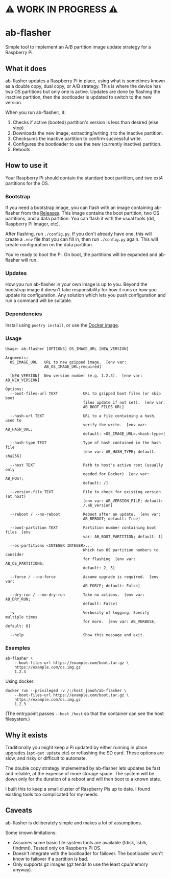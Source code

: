 # ⚠️ WORK IN PROGRESS ⚠️

# ab-flasher

Simple tool to implement an A/B partition image update strategy for a Raspberry Pi.

## What it does

ab-flasher updates a Raspberry Pi in place, using what is sometimes known as a double copy, dual copy, or A/B strategy. This is where the device has two OS partitions but only one is active. Updates are done by flashing the inactive partition, then the bootloader is updated to switch to the new version.

When you run ab-flasher:, it:
1. Checks if active (booted) partition's version is less than desired (else stop).
2. Downloads the new image, extracting/writing it to the inactive partition.
3. Checksums the inactive partition to confirm successful write.
4. Configures the bootloader to use the new (currently inactive) partition.
5. Reboots

## How to use it

Your Raspberry Pi should contain the standard boot partition, and two ext4 partitions for the OS.

### Bootstrap

If you need a bootstrap image, you can flash with an image containing ab-flasher from the [Releases](https://github.com/hillnz/ab-flasher/releases/latest).
This image contains the boot partition, two OS partitions, and a data partition. You can flash it with the usual tools (dd, Raspberry Pi Imager, etc).

After flashing, run `./config.py`. If you don't already have one, this will create a `.env` file that you can fill in, then run `./config.py` again. This will create configuration on the data partition.

You're ready to boot the Pi. On boot, the partitions will be expanded and ab-flasher will run.

### Updates

How you run ab-flasher in your own image is up to you. Beyond the bootstrap image it doesn't take responsibility for how it runs or how you update its configuration.
Any solution which lets you push configuration and run a command will be suitable.

### Dependencies

Install using `poetry install`, or use the [Docker image](https://hub.docker.com/r/jonoh/ab-flasher).

### Usage

```
Usage: ab-flasher [OPTIONS] OS_IMAGE_URL [NEW_VERSION]

Arguments:
  OS_IMAGE_URL   URL to new gzipped image.  [env var:
                 AB_OS_IMAGE_URL;required]

  [NEW_VERSION]  New version number (e.g. 1.2.3).  [env var: AB_NEW_VERSION]

Options:
  --boot-files-url TEXT           URL to gzipped boot files (or skip boot
                                  files update if not set).  [env var:
                                  AB_BOOT_FILES_URL]

  --hash-url TEXT                 URL to a file containing a hash, used to
                                  verify the write.  [env var: AB_HASH_URL;
                                  default: <OS_IMAGE_URL>.<hash-type>]

  --hash-type TEXT                Type of hash contained in the hash file
                                  [env var: AB_HASH_TYPE; default: sha256]

  --host TEXT                     Path to host's active root (usually only
                                  needed for Docker)  [env var: AB_HOST;
                                  default: /]

  --version-file TEXT             File to check for existing version (at host)
                                  [env var: AB_VERSION_FILE; default:
                                  /.ab_version]

  --reboot / --no-reboot          Reboot after an update.  [env var:
                                  AB_REBOOT; default: True]

  --boot-partition TEXT           Partition number containing boot files  [env
                                  var: AB_BOOT_PARTITION; default: 1]

  --os-partitions <INTEGER INTEGER>...
                                  Which two OS partition numbers to consider
                                  for flashing  [env var: AB_OS_PARTITIONS;
                                  default: 2, 3]

  --force / --no-force            Assume upgrade is required.  [env var:
                                  AB_FORCE; default: False]

  --dry-run / --no-dry-run        Take no actions.  [env var: AB_DRY_RUN;
                                  default: False]

  -v                              Verbosity of logging. Specify multiple times
                                  for more.  [env var: AB_VERBOSE; default: 0]

  --help                          Show this message and exit.

```

### Examples

```
ab-flasher \
    --boot-files-url https://example.com/boot.tar.gz \
    https://example.com/os.img.gz
    1.2.3
```

Using docker:
```
docker run --privileged -v /:/host jonoh/ab-flasher \
    --boot-files-url https://example.com/boot.tar.gz \
    https://example.com/os.img.gz
    1.2.3
```
(The entrypoint passes `--host /host` so that the container can see the host filesystem.)

## Why it exists

Traditionally you might keep a Pi updated by either running in place upgrades (`apt-get update` etc) or reflashing the SD card. These options are slow, and risky or difficult to automate.

The double copy strategy implemented by ab-flasher lets updates be fast and reliable, at the expense of more storage space. The system will be down only for the duration of a reboot and will then boot to a known state.

I built this to keep a small cluster of Raspberry Pis up to date. I found existing tools too complicated for my needs.

## Caveats

ab-flasher is deliberately simple and makes a lot of assumptions.

Some known limitations:
- Assumes some basic file system tools are available (fdisk, lsblk, findmnt). Tested only on Raspberry Pi OS.
- Doesn't integrate with the bootloader for failover. The bootloader won't know to failover if a partition is bad.
- Only supports gz images (gz tends to use the least cpu/memory anyway).
